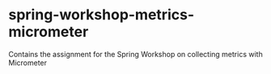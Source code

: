 # spring-workshop-metrics-micrometer
Contains the assignment for the Spring Workshop on collecting metrics with Micrometer
